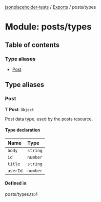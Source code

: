 [jsonplaceholder-tests](../README.md) / [Exports](../modules.md) / posts/types

# Module: posts/types

## Table of contents

### Type aliases

- [Post](posts_types.md#post)

## Type aliases

### Post

Ƭ **Post**: `Object`

Post data type, used by the posts resource.

#### Type declaration

| Name | Type |
| :------ | :------ |
| `body` | `string` |
| `id` | `number` |
| `title` | `string` |
| `userId` | `number` |

#### Defined in

posts/types.ts:4
